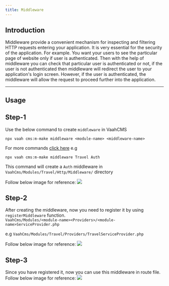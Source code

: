 ```yaml
---
title: Middleware
---
```



## Introduction
Middleware provide a convenient mechanism for inspecting and filtering HTTP requests entering your application.
It is very essential for the security of the application.
For example. You want your users to see the particular page of website only if user is authenticated.
Then with the help of middleware you can check that particular user is authenticated or not, if the user is not authenticated then 
middleware will redirect the user to your application's login screen. However, if the user is authenticated, the middleware will allow the request to proceed further into the application.

---------------------------------------------------------------------
## Usage

## Step-1
Use the below command to create `middleware` in VaahCMS
```shell
npx vaah cms:m-make middleware <module-name> <middleware-name>
```
For more commands [click here](https://vaah.dev/cli)
e.g 

```shell
npx vaah cms:m-make middleware Travel Auth
```
This command will create a `Auth` middleware in ```VaahCms/Modules/Travel/Http/Middleware/``` directory   

Follow below image for reference:
<img src="/images/middleware-3.png">



## Step-2
After creating the middleware, now you need to register it by using `registerMiddleware` function.   
```VaahCms/Modules/<module-name><Providers>/<module-name>ServiceProvider.php```

e.g ```VaahCms/Modules/Travel/Providers/TravelServiceProvider.php```

Follow below image for reference:
<img src="/images/middleware-1.png">

## Step-3
Since you have registered it, now you can use this middleware in route file.   
Follow below image for reference:
<img src="/images/middleware-2.png">
